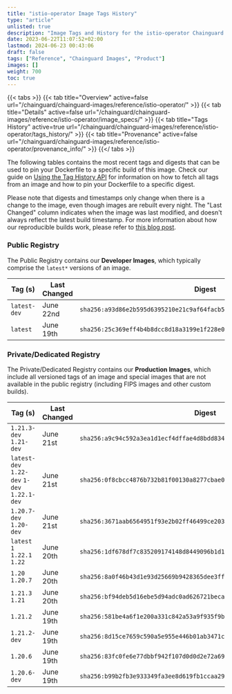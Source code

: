 ```yaml
---
title: "istio-operator Image Tags History"
type: "article"
unlisted: true
description: "Image Tags and History for the istio-operator Chainguard Image"
date: 2023-06-22T11:07:52+02:00
lastmod: 2024-06-23 00:43:06
draft: false
tags: ["Reference", "Chainguard Images", "Product"]
images: []
weight: 700
toc: true
---
```


{{< tabs >}}
{{< tab title="Overview" active=false url="/chainguard/chainguard-images/reference/istio-operator/" >}}
{{< tab title="Details" active=false url="/chainguard/chainguard-images/reference/istio-operator/image_specs/" >}}
{{< tab title="Tags History" active=true url="/chainguard/chainguard-images/reference/istio-operator/tags_history/" >}}
{{< tab title="Provenance" active=false url="/chainguard/chainguard-images/reference/istio-operator/provenance_info/" >}}
{{</ tabs >}}

The following tables contains the most recent tags and digests that can be used to pin your Dockerfile to a specific build of this image. Check our guide on [Using the Tag History API](/chainguard/chainguard-images/using-the-tag-history-api/) for information on how to fetch all tags from an image and how to pin your Dockerfile to a specific digest.

Please note that digests and timestamps only change when there is a change to the image, even though images are rebuilt every night. The "Last Changed" column indicates when the image was last modified, and doesn't always reflect the latest build timestamp. For more information about how our reproducible builds work, please refer to [this blog post](https://www.chainguard.dev/unchained/reproducing-chainguards-reproducible-image-builds).

### Public Registry
The Public Registry contains our **Developer Images**, which typically comprise the `latest*` versions of an image.

| Tag (s)       | Last Changed | Digest                                                                    |
|---------------|--------------|---------------------------------------------------------------------------|
|  `latest-dev` | June 22nd    | `sha256:a93d86e2b595d6395210e21c9af64facb56c01631ecc60a6cf19c6d796c80d56` |
|  `latest`     | June 19th    | `sha256:25c369eff4b4b8dcc8d18a3199e1f228e0d6214514e7574386f3130c9552194e` |


### Private/Dedicated Registry
The Private/Dedicated Registry contains our **Production Images**, which include all versioned tags of an image and special images that are not available in the public registry (including FIPS images and other custom builds).

| Tag (s)                                       | Last Changed | Digest                                                                    |
|-----------------------------------------------|--------------|---------------------------------------------------------------------------|
|  `1.21.3-dev` `1.21-dev`                      | June 21st    | `sha256:a9c94c592a3ea1d1ecf4dffae4d8bdd83458c91a737907c9c5be016a75837be9` |
|  `latest-dev` `1.22-dev` `1-dev` `1.22.1-dev` | June 21st    | `sha256:0f8cbcc4876b732b81f00130a8277cbae0345c0c700e7b08d21f4f8aae7815d4` |
|  `1.20.7-dev` `1.20-dev`                      | June 21st    | `sha256:3671aab6564951f93e2b02ff46499ce203f434d1d0a72366180574343bc86ca5` |
|  `latest` `1` `1.22.1` `1.22`                 | June 20th    | `sha256:1df678df7c835209174148d8449096b1d1038724703af2c1be4f421fb359a02b` |
|  `1.20` `1.20.7`                              | June 20th    | `sha256:8a0f46b43d1e93d25669b9428365dee3ff4736738b4582932e260a00402f180a` |
|  `1.21.3` `1.21`                              | June 20th    | `sha256:bf94deb5d16ebe5d94adc0ad626721becafc494ba474b07450b1cfbaa8260fd3` |
|  `1.21.2`                                     | June 19th    | `sha256:581be4a6f1e200a331c842a53a9f935f9b1f0af4cbecf7951ebc9931c37be77e` |
|  `1.21.2-dev`                                 | June 19th    | `sha256:8d15ce7659c590a5e955e446b01ab3471c467393432c5c39dbf70fd19ac7d625` |
|  `1.20.6`                                     | June 19th    | `sha256:83fc0fe6e77dbbf942f107d0d0d2e72a695e1c5a37b9847801fe04d1feacc07a` |
|  `1.20.6-dev`                                 | June 19th    | `sha256:b99b2fb3e933349fa3ee8d619fb1ccaa29d8903cac804d038a2799c5f068f5f0` |

